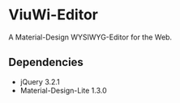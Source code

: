 # ViuWi-Editor

A Material-Design WYSIWYG-Editor for the Web.

## Dependencies
 - jQuery 3.2.1
 - Material-Design-Lite 1.3.0
